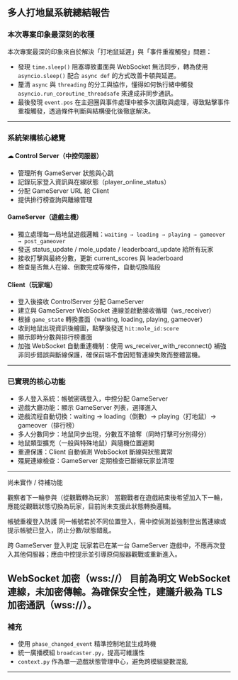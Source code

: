 ## 多人打地鼠系統總結報告

### 本次專案印象最深刻的收穫

本次專案最深的印象來自於解決「打地鼠延遲」與「事件重複觸發」問題：

- 發現 `time.sleep()` 阻塞導致畫面與 WebSocket 無法同步，轉為使用 `asyncio.sleep()` 配合 `async def` 的方式改善卡頓與延遲。
- 釐清 `async` 與 `threading` 的分工與協作，懂得如何執行緒中觸發 `asyncio.run_coroutine_threadsafe` 來達成非同步通訊。
- 最後發現 `event.pos` 在主迴圈與事件處理中被多次讀取與處理，導致點擊事件重複觸發，透過條件判斷與結構優化後徹底解決。


---

### 系統架構核心總覽

#### ☁ Control Server（中控伺服器）

- 管理所有 GameServer 狀態與心跳
- 記錄玩家登入資訊與在線狀態（player_online_status）
- 分配 GameServer URL 給 Client
- 提供排行榜查詢與離線管理


#### GameServer（遊戲主機）

- 獨立處理每一局地鼠遊戲邏輯：`waiting → loading → playing → gameover → post_gameover`
- 發送 status_update / mole_update / leaderboard_update 給所有玩家
- 接收打擊與最終分數，更新 current_scores 與 leaderboard
- 檢查是否無人在線、倒數完成等條件，自動切換階段

#### Client（玩家端）

- 登入後接收 ControlServer 分配 GameServer
- 建立與 GameServer WebSocket 連線並啟動接收循環（ws_receiver）
- 根據 `game_state` 轉換畫面（waiting, loading, playing, gameover）
- 收到地鼠出現資訊後繪圖，點擊後發送 `hit:mole_id:score`
- 顯示即時分數與排行榜畫面
- 加強 WebSocket 自動重連機制：使用 ws_receiver_with_reconnect() 補強非同步錯誤與斷線保護，確保前端不會因短暫連線失敗而整體當機。
---

### 已實現的核心功能

- 多人登入系統：帳號密碼登入，中控分配 GameServer
- 遊戲大廳功能：顯示 GameServer 列表，選擇進入
- 遊戲流程自動切換：waiting → loading（倒數）→ playing（打地鼠）→ gameover（排行榜）
- 多人分數同步：地鼠同步出現，分數互不搶奪（同時打擊可分別得分）
- 地鼠類型擴充（一般與特殊地鼠）與隨機位置避開
- 重連保護：Client 自動偵測 WebSocket 斷線與狀態異常
- 殭屍連線檢查：GameServer 定期檢查已斷線玩家並清理

---

尚未實作 / 待補功能

觀察者下一輪參與（從觀戰轉為玩家）
 當觀戰者在遊戲結束後希望加入下一輪，應能從觀戰狀態切換為玩家，目前尚未支援此狀態轉換邏輯。

帳號重複登入防護
 同一帳號若於不同位置登入，需中控偵測並強制登出舊連線或提示帳號已登入，防止分數/狀態錯亂。

跨 GameServer 登入判定
 玩家若已在某一台 GameServer 遊戲中，不應再次登入其他伺服器；應由中控提示並引導原伺服器觀戰或重新進入。

WebSocket 加密（wss://）
 目前為明文 WebSocket 連線，未加密傳輸。為確保安全性，建議升級為 TLS 加密通訊（wss://）。
---

### 補充

- 使用 `phase_changed_event` 精準控制地鼠生成時機
- 統一廣播模組 `broadcaster.py`，提高可維護性
- `context.py` 作為單一遊戲狀態管理中心，避免跨模組變數混亂

---
